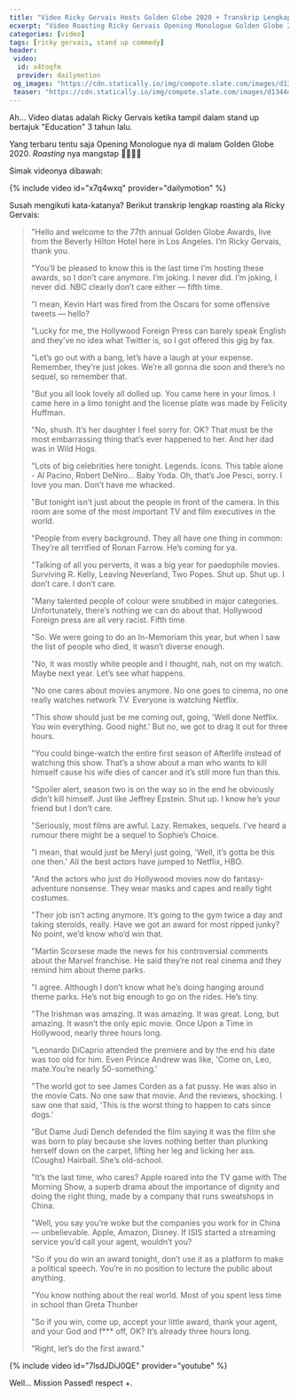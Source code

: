 ```yaml
---
title: "Video Ricky Gervais Hosts Golden Globe 2020 + Transkrip Lengkap"
ecxerpt: "Video Roasting Ricky Gervais Opening Monologue Golden Globe 2020"
categories: [video]
tags: [ricky gervais, stand up commedy]
header:
 video:
  id: x4toqfm
  provider: dailymotion
 og_images: "https://cdn.statically.io/img/compote.slate.com/images/d1344dd3-30ba-4a6f-8ab7-64b6b87943a8.jpeg"
 teaser: "https://cdn.statically.io/img/compote.slate.com/images/d1344dd3-30ba-4a6f-8ab7-64b6b87943a8.jpeg?w=480&filter=grayscale"
---
```

Ah... Video diatas adalah Ricky Gervais ketika tampil dalam stand up bertajuk "Education" 3 tahun lalu.

Yang terbaru tentu saja Opening Monologue nya di malam Golden Globe 2020. _Roasting_ nya mangstap 🤣🤣🤣🤣

Simak videonya dibawah:

{% include video id="x7q4wxq" provider="dailymotion" %}

Susah mengikuti kata-katanya? Berikut transkrip lengkap roasting ala Ricky Gervais:

> "Hello and welcome to the 77th annual Golden Globe Awards, live from the Beverly Hilton Hotel here in Los Angeles. I’m Ricky Gervais, thank you.
> 
> "You’ll be pleased to know this is the last time I’m hosting these awards, so I don’t care anymore. I’m joking. I never did. I’m joking, I never did. NBC clearly don’t care either — fifth time.
> 
> "I mean, Kevin Hart was fired from the Oscars for some offensive tweets — hello?
> 
> "Lucky for me, the Hollywood Foreign Press can barely speak English and they’ve no idea what Twitter is, so I got offered this gig by fax.
> 
> "Let’s go out with a bang, let’s have a laugh at your expense. Remember, they’re just jokes. We’re all gonna die soon and there’s no sequel, so remember that.
> 
> "But you all look lovely all dolled up. You came here in your limos. I came here in a limo tonight and the license plate was made by Felicity Huffman.
> 
> "No, shush. It’s her daughter I feel sorry for. OK? That must be the most embarrassing thing that’s ever happened to her. And her dad was in Wild Hogs.
> 
> "Lots of big celebrities here tonight. Legends. Icons. This table alone - Al Pacino, Robert DeNiro... Baby Yoda. Oh, that’s Joe Pesci, sorry. I love you man. Don’t have me whacked.
> 
> "But tonight isn’t just about the people in front of the camera. In this room are some of the most important TV and film executives in the world.
> 
> "People from every background. They all have one thing in common: They’re all terrified of Ronan Farrow. He’s coming for ya.
> 
> "Talking of all you perverts, it was a big year for paedophile movies. Surviving R. Kelly, Leaving Neverland, Two Popes. Shut up. Shut up. I don’t care. I don’t care.
> 
> "Many talented people of colour were snubbed in major categories. Unfortunately, there’s nothing we can do about that. Hollywood Foreign press are all very racist. Fifth time.
> 
> "So. We were going to do an In-Memoriam this year, but when I saw the list of people who died, it wasn’t diverse enough.
> 
> "No, it was mostly white people and I thought, nah, not on my watch. Maybe next year. Let’s see what happens.
> 
> "No one cares about movies anymore. No one goes to cinema, no one really watches network TV. Everyone is watching Netflix.
> 
> "This show should just be me coming out, going, 'Well done Netflix. You win everything. Good night.' But no, we got to drag it out for three hours.
> 
> "You could binge-watch the entire first season of Afterlife instead of watching this show. That’s a show about a man who wants to kill himself cause his wife dies of cancer and it’s still more fun than this.
> 
> "Spoiler alert, season two is on the way so in the end he obviously didn’t kill himself. Just like Jeffrey Epstein. Shut up. I know he’s your friend but I don’t care.
> 
> "Seriously, most films are awful. Lazy. Remakes, sequels. I’ve heard a rumour there might be a sequel to Sophie’s Choice.
> 
> "I mean, that would just be Meryl just going, 'Well, it’s gotta be this one then.' All the best actors have jumped to Netflix, HBO.
> 
> "And the actors who just do Hollywood movies now do fantasy-adventure nonsense. They wear masks and capes and really tight costumes.
> 
> "Their job isn’t acting anymore. It’s going to the gym twice a day and taking steroids, really. Have we got an award for most ripped junky? No point, we’d know who’d win that.
> 
> "Martin Scorsese made the news for his controversial comments about the Marvel franchise. He said they’re not real cinema and they remind him about theme parks.
> 
> "I agree. Although I don’t know what he’s doing hanging around theme parks. He’s not big enough to go on the rides. He’s tiny.
> 
> "The Irishman was amazing. It was amazing. It was great. Long, but amazing. It wasn’t the only epic movie. Once Upon a Time in Hollywood, nearly three hours long.
> 
> "Leonardo DiCaprio attended the premiere and by the end his date was too old for him. Even Prince Andrew was like, 'Come on, Leo, mate.You’re nearly 50-something.'
> 
> "The world got to see James Corden as a fat pussy. He was also in the movie Cats. No one saw that movie. And the reviews, shocking. I saw one that said, 'This is the worst thing to happen to cats since dogs.'
> 
> "But Dame Judi Dench defended the film saying it was the film she was born to play because she loves nothing better than plunking herself down on the carpet, lifting her leg and licking her ass. (Coughs) Hairball. She’s old-school.
> 
> "It’s the last time, who cares? Apple roared into the TV game with The Morning Show, a superb drama about the importance of dignity and doing the right thing, made by a company that runs sweatshops in China.
> 
> "Well, you say you’re woke but the companies you work for in China — unbelievable. Apple, Amazon, Disney. If ISIS started a streaming service you’d call your agent, wouldn’t you?
> 
> "So if you do win an award tonight, don’t use it as a platform to make a political speech. You’re in no position to lecture the public about anything.
> 
> "You know nothing about the real world. Most of you spent less time in school than Greta Thunber
> 
> "So if you win, come up, accept your little award, thank your agent, and your God and f*** off, OK? It’s already three hours long.
> 
> "Right, let’s do the first award."

{% include video id="7lsdJDiJ0QE" provider="youtube" %}

Well... Mission Passed! respect +.
